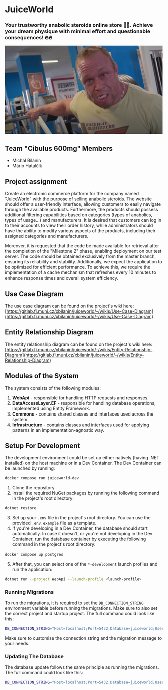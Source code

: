 # JuiceWorld

### Your trustworthy anabolic steroids online store 💪💪. Achieve your dream physique with minimal effort and questionable consequences! 🔥🔥

![Juice World Mascot](assets/grznar.jpg "Achieve your dream physique with minimal effort and questionable consequences!")

## Team "Cibulus 600mg" Members

* Michal Bilanin
* Mário Hatalčík

## Project assignment

Create an electronic commerce platform for the company named "JuiceWorld" with the purpose of selling anabolic steroids.
The website should offer a user-friendly interface, allowing customers to easily navigate through the available
products. Furthermore, the products should possess additional filtering capabilities based on categories (types of
anabolics, types of usage...) and manufacturers. It is desired that customers can log in to their accounts to view their
order history, while administrators should have the ability to modify various aspects of the products, including their
assigned categories and manufacturers.

Moreover, it is requested that the code be made available for retrieval after the completion of the "Milestone 2" phase,
enabling deployment on our test server. The code should be obtained exclusively from the master branch, ensuring its
reliability and stability. Additionally, we expect the application to be optimized for efficient performance. To achieve
this, we require the implementation of a cache mechanism that refreshes every 10 minutes to enhance response times and
overall system efficiency.

## Use Case Diagram

The use case diagram can be found on the project's wiki
here: [https://gitlab.fi.muni.cz/xbilanin/juiceworld/-/wikis/Use-Case-Diagram](https://gitlab.fi.muni.cz/xbilanin/juiceworld/-/wikis/Use-Case-Diagram)

## Entity Relationship Diagram

The entity relationship diagram can be found on the project's wiki
here: [https://gitlab.fi.muni.cz/xbilanin/juiceworld/-/wikis/Entity-Relationship-Diagram](https://gitlab.fi.muni.cz/xbilanin/juiceworld/-/wikis/Entity-Relationship-Diagram)

## Modules of the System

The system consists of the following modules:

1. **WebApi** - responsible for handling HTTP requests and responses.
2. **DataAccessLayer.EF** - responsible for handling database operations, implemented using Entity Framework.
3. **Commons** - contains shared classes and interfaces used across the system.
4. **Infrastructure** - contains classes and interfaces used for applying patterns in an implementation-agnostic way.

## Setup For Development

The development environment could be set up either natively (having .NET installed) on the host machine or in a Dev
Container.
The Dev Container can be launched by running:

```bash
docker compose run juiceworld-dev
```

1. Clone the repository
2. Install the required NuGet packages by running the following command in the project's root directory:

```bash
dotnet restore
```

3. Set up your `.env` file in the project's root directory. You can use the provided `.env.example` file as a template.
4. If you're developing in a Dev Container, the database should start automatically. In case it doesn't, or you're not
   developing in the Dev Container, run the database container by executing the following command in the project's root
   directory:

```bash
docker compose up postgres
```

5. After that, you can select one of the `*-development` launch profiles and run the application:

```bash
dotnet run --project WebApi --launch-profile <launch-profile>
```

### Running Migrations

To run the migrations, it is required to set the `DB_CONNECTION_STRING` environment variable before running the
migrations.
Make sure to also set the correct project and startup project. The full command could look like this:

```bash
DB_CONNECTION_STRING="Host=localhost;Port=5432;Database=juiceworld;Username=postgres;Password=postgres" dotnet ef migrations add <message> --project DataAccessLayer --startup-project WebApi
```

Make sure to customise the connection string and the migration message to your needs.

### Updating The Database

The database update follows the same principle as running the migrations. The full command could look like this:

```bash
DB_CONNECTION_STRING="Host=localhost;Port=5432;Database=juiceworld;Username=postgres;Password=postgres" dotnet ef database update --project DataAccessLayer --startup-project WebApi
```
